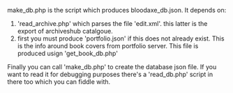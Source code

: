 make_db.php is the script which produces bloodaxe_db.json. It depends on: 

1. 'read_archive.php' which parses the file 'edit.xml'. this latter is the export of archiveshub catalgoue.
2. first you must produce 'portfolio.json' if this does not already exist. This is the info around book covers from portfolio server. This file is produced usign 'get_book_db.php'

Finally you can call 'make_db.php' to create the database json file. If you want to read it for debugging purposes there's a 'read_db.php' script in there too which you can fiddle with.
